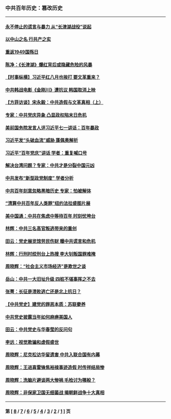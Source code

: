 ### 中共百年历史：篡改历史
---
#### [永不停止的谎言与暴力 从“长津湖战役”说起](../../pages/nf1176115/n13494094.md?09170430) 
#### [以中山之名 行共产之实](../../pages/nf1176115/n13346437.md?09170430) 
#### [重返1949国殇日](../../pages/nf1176115/n13346372.md?09170430) 
#### [陈净：《长津湖》爆红背后或隐藏危险的风暴](../../pages/nf1176115/n13314364.md?09170430) 
#### [【时事纵横】习近平红八月也挨打 要文革重来？](../../pages/nf1176115/n13231393.md?09170430) 
#### [中共韩战电影《金刚川》遭抗议 韩国取消上映](../../pages/nf1176115/n13219114.md?09170430) 
#### [【方菲访谈】宋永毅：中共造假与文革真相（上）](../../pages/nf1176115/n13200760.md?09170430) 
#### [专家：中共党庆异象 凸显政权陷末日危机](../../pages/nf1176115/n13067084.md?09170430) 
#### [美前国务院发言人评习近平七一讲话：百年暴政](../../pages/nf1176115/n13066986.md?09170430) 
#### [习近平发“头破血流”威胁 蓬佩奥解析](../../pages/nf1176115/n13063604.md?09170430) 
#### [习近平“百年党庆”讲话 学者：重复喊口号](../../pages/nf1176115/n13061411.md?09170430) 
#### [解决台湾问题？专家：中共才是分裂中国元凶](../../pages/nf1176115/n13060811.md?09170430) 
#### [中共发布“新型政党制度” 学者分析](../../pages/nf1176115/n13056354.md?09170430) 
#### [中共百年刻意忽略黑暗历史 专家：怕被解体](../../pages/nf1176115/n13056056.md?09170430) 
#### [“清算中共百年反人类罪”纽约法拉盛图片展](../../pages/nf1176115/n13052220.md?09170430) 
#### [美中国通：中共在焦虑中等待百年 时刻忧垮台](../../pages/nf1176115/n13048820.md?09170430) 
#### [林辉：中共三名高官叛逃带来的重创](../../pages/nf1176115/n13035206.md?09170430) 
#### [田云：党史展览馆劳民伤财 曝中共谎言和危机](../../pages/nf1176115/n13033900.md?09170430) 
#### [林辉：行刑时绞刑台上热搜 李大钊叛国罪难掩](../../pages/nf1176115/n13031965.md?09170430) 
#### [周晓辉：“社会主义市场经济”是欺世之谈](../../pages/nf1176115/n13024090.md?09170430) 
#### [岳山：中共一大旧址升级 四桩不堪事挥之不去](../../pages/nf1176115/n13021697.md?09170430) 
#### [张菁：长征是溃败逃亡还是北上抗日？](../../pages/nf1176115/n13020585.md?09170430) 
#### [【中共党史】建党的罪恶本质：苏联豢养](../../pages/nf1176115/n13011888.md?09170430) 
#### [中共党史披露当年如何麻痹美国人](../../pages/nf1176115/n12966400.md?09170430) 
#### [田云：中共党史与华春莹的反问句](../../pages/nf1176115/n12765178.md?09170430) 
#### [李远：视觉欺骗和虚假盛世](../../pages/nf1176115/n12993376.md?09170430) 
#### [周晓辉：尼克松访华留遗害 中共入联合国有内幕](../../pages/nf1176115/n12991422.md?09170430) 
#### [周晓辉：王进喜雷锋焦裕禄事迹造假 时传祥结局惨](../../pages/nf1176115/n12985497.md?09170430) 
#### [周晓辉：洗脑片避谈两大惨祸 毛检讨为哪般？](../../pages/nf1176115/n12971285.md?09170430) 
#### [周晓辉：非保家卫国无细菌战 揭朝鲜战争十大真相](../../pages/nf1176115/n12954161.md?09170430) 

---
#### 第 [ [8](./8.md?09170430) / [7](./7.md?09170430) / [6](./6.md?09170430) / [5](./5.md?09170430) / [4](./4.md?09170430) / [3](./3.md?09170430) / [2](./2.md?09170430) / [1](./1.md?09170430) ] 页
